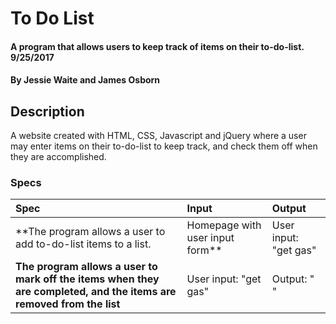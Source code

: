 # To Do List

#### A program that allows users to keep track of items on their to-do-list. 9/25/2017

#### By **Jessie Waite and James Osborn**

## Description

A website created with HTML, CSS, Javascript and jQuery where a user may enter items on their to-do-list to keep track, and check them off when they are accomplished.


### Specs
| Spec | Input | Output |
| :-------------     | :------------- | :------------- |
| **The program allows a user to add to-do-list items to a list. | Homepage with user input form** |User input: "get gas" | Output: "get gas" |
| **The program allows a user to mark off the items when they are completed, and the items are removed from the list** | User input: "get gas" | Output: " " |


<!-- ## Setup/Installation Requirements

1. To run this program, you must have a C# compiler. I use [Mono](http://www.mono-project.com).
2. Install the [Nancy](http://nancyfx.org/) framework to use the view engine. Follow the link for installation instructions.
3. Clone this repository.
4. Open the command line--I use PowerShell--and navigate into the repository. Use the command "dnx kestrel" to start the server.
5. On your browser, navigate to "localhost:5004" and enjoy!

## Known Bugs
* No known bugs at this time.

## Technologies Used
* C#
  * Nancy framework
  * Razor View Engine
  * ASP.NET Kestrel HTTP server
  * xUnit

* HTML

## Support and contact details

_Email no one with any questions, comments, or concerns._

### License

*{This software is licensed under the MIT license}*

Copyright (c) 2017 **_{Marilyn Carlin, David Wilson}_** -->
